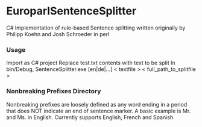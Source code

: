 # EuroparlSentenceSplitter
C# Implementation of rule-based Sentence splitting written originally by Philipp Koehn and Josh Schroeder in perl

### Usage
Import as C# project
Replace test.txt contents with text to be split
In bin/Debug,
SentenceSplitter.exe [en|de|...] < textfile > < full_path_to_splitfile >

### Nonbreaking Prefixes Directory
Nonbreaking prefixes are loosely defined as any word ending in a
period that does NOT indicate an end of sentence marker. A basic
example is Mr. and Ms. in English. Currently supports English,
French and Spanish.

